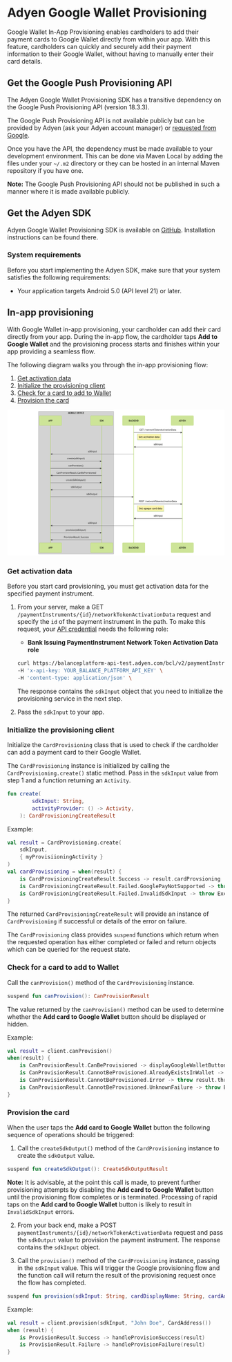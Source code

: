 # Adyen Google Wallet Provisioning

Google Wallet In-App Provisioning enables cardholders to add their payment cards to Google Wallet directly from within your app. With this feature, cardholders can quickly and securely add their payment information to their Google Wallet, without having to manually enter their card details.

## Get the Google Push Provisioning API

The Adyen Google Wallet Provisioning SDK has a transitive dependency on the Google Push Provisioning API (version 18.3.3). 

The Google Push Provisioning API is not available publicly but can be provided by Adyen (ask your Adyen account manager) or [requested from Google](https://support.google.com/faqs/contact/pp_api_allowlist). 

Once you have the API, the dependency must be made available to your development environment. This can be done via Maven Local by adding the files under your `~/.m2` directory or they can be hosted in an internal Maven repository if you have one. 

**Note:** The Google Push Provisioning API should not be published in such a manner where it is made available publicly.

## Get the Adyen SDK

Adyen Google Wallet Provisioning SDK is available on [GitHub](https://github.com/Adyen/adyen-google-pay-provisioning-android/). Installation instructions can be found there.

### System requirements

Before you start implementing the Adyen SDK, make sure that your system satisfies the following requirements:

- Your application targets Android 5.0 (API level 21) or later.

## In-app provisioning

With Google Wallet in-app provisioning, your cardholder can add their card directly from your app. During the in-app flow, the cardholder taps **Add to Google Wallet** and the provisioning process starts and finishes within your app providing a seamless flow.

The following diagram walks you through the in-app provisioning flow:

1. [Get activation data](#get-activation-data)
2. [Initialize the provisioning client](#initialize-the-provisioning-client)
3. [Check for a card to add to Wallet](#check-for-a-card-to-add-to-wallet)
4. [Provision the card](#provision-the-card)

![](resources/provisioning_flow.png)

### Get activation data

Before you start card provisioning, you must get activation data for the specified payment instrument.

1. From your server, make a GET `/paymentInstruments/{id}/networkTokenActivationData` request and specify the `id` of the payment instrument in the path. To make this request, your [API credential](/issuing/manage-access/api-credentials-web-service) needs the following role:

    - **Bank Issuing PaymentInstrument Network Token Activation Data role**

    ```bash
    curl https://balanceplatform-api-test.adyen.com/bcl/v2/paymentInstruments/{id}/networkTokenActivationData \
    -H 'x-api-key: YOUR_BALANCE_PLATFORM_API_KEY' \
    -H 'content-type: application/json' \
    ```

    The response contains the `sdkInput` object that you need to initialize the provisioning service in the next step.

2. Pass the `sdkInput` to your app.

### Initialize the provisioning client

Initialize the `CardProvisioning` class that is used to check if the cardholder can add a payment card to their Google Wallet.

The `CardProvisioning` instance is initialized by calling the `CardProvisioning.create()` static method. Pass in the `sdkInput` value from step 1 and a function returning an `Activity`. 

```kotlin
fun create(
        sdkInput: String,
        activityProvider: () -> Activity,
    ): CardProvisioningCreateResult
```

Example:
```kotlin
val result = CardProvisioning.create(
    sdkInput,
    { myProvisiioningActivity }
)
val cardProvisioning = when(result) {
    is CardProvisioningCreateResult.Success -> result.cardProvsioning
    is CardProvisioningCreateResult.Failed.GooglePayNotSupported -> throw Exception("Google Pay not supported")
    is CardProvisioningCreateResult.Failed.InvalidSdkInput -> throw Exception("Invalid sdk input")
}
```

The returned `CardProvisioningCreateResult` will provide an instance of `CardProvisioning` if successful or details of the error on failure.

The `CardProvisioning` class provides `suspend` functions which return when the requested operation has either completed or failed and return objects which can be queried for the request state.

### Check for a card to add to Wallet

Call the `canProvision()` method of the `CardProvisioning` instance.

```kotlin
suspend fun canProvision(): CanProvisionResult
```

The value returned by the `canProvision()` method can be used to determine whether the **Add card to Google Wallet** button should be displayed or hidden.

Example:
```kotlin
val result = client.canProvision()
when(result) {
    is CanProvisionResult.CanBeProvisioned -> displayGoogleWalletButton()
    is CanProvisionResult.CannotBeProvisioned.AlreadyExistsInWallet -> hideGoogleWalletButton()
    is CanProvisionResult.CannotBeProvisioned.Error -> throw result.throwable
    is CanProvisionResult.CannotBeProvisioned.UnknownFailure -> throw Exception("Unknown failure")
}
```

### Provision the card

When the user taps the **Add card to Google Wallet** button the following sequence of operations should be triggered:

1. Call the `createSdkOutput()` method of the `CardProvisioning` instance to create the `sdkOutput` value.
```kotlin
suspend fun createSdkOutput(): CreateSdkOutputResult
```
**Note:** It is advisable, at the point this call is made, to prevent further provisioning attempts by disabling the **Add card to Google Wallet** button until the provisioning flow completes or is terminated. Processing of rapid taps on the **Add card to Google Wallet** button is likely to result in `InvalidSdkInput` errors.

2. From your back end, make a POST `paymentInstruments/{id}/networkTokenActivationData` request and pass the `sdkOutput` value to provision the payment instrument. The response contains the `sdkInput` object.

3. Call the `provision()` method of the `CardProvisioning` instance, passing in the `sdkInput` value. This will trigger the Google provisioning flow and the function call will return the result of the provisioning request once the flow has completed. 
```kotlin
suspend fun provision(sdkInput: String, cardDisplayName: String, cardAddress: CardAddress): ProvisionResult
```
Example:
```kotlin
val result = client.provision(sdkInput, "John Doe", CardAddress())
when (result) {
    is ProvisionResult.Success -> handleProvisionSuccess(result)
    is ProvisionResult.Failure -> handleProvisionFailure(result)
}
```
